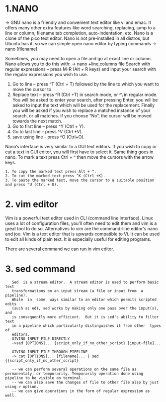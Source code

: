# 1.NANO
-> GNU nano is a friendly and convenient text editor like vi and emac. 
   It offers many other extra features like word searching, replacing, jump to a line or column, filename tab completion, auto-indentation, etc.
   Nano is a clone of the pico text editor. Nano is not pre-installed in all distros, but Ubuntu has it.
   so we can simple open nano editor by typing commands -> nano [filename]
   
   Sometimes, you may need to open a file and go at exact line or column. Nano allows you to do this with:
   -> nano +line,columns file
   Search with regular expressions – press M-R (Alt + R keys) and input your search with the regular expressions you wish to use.
  1. Go to line – press ^T (Ctrl + T) followed by the line to which you want to move the cursor to.
  2. Replace text – press ^R (Ctrl +T) in search mode, or ^\ in regular mode. You will be asked to enter your search, after pressing Enter, you will be asked to input the text which will be used for the replacement. Finally you will be asked if you wish to replace a matched instance of your search, or all matches. If you choose “No”, the cursor will be moved towards the next match.
  3. Go to first line – press ^Y (Ctrl + Y).
  4. Go to last line – press ^V (Ctrl +V).
  5. save using line - press ^O (Ctrl+O).
  
  Nano’s interface is very similar to a GUI text editors. If you wish to copy or cut a text in GUI editor, you will first have to select it. Same thing goes in nano. To mark a text press Ctrl + ^ then move the cursors with the arrow keys.

    1. To copy the marked text press Alt + ^.
    2. To cut the marked text press ^K (Ctrl +K).
    3. To paste the marked text, move the cursor to a suitable position and press ^U (Ctrl + U).
    
# 2. vim editor
Vim is a powerful text editor used in CLI (command line interface). Linux uses a lot of configuration files, you'll often need to edit them and vim is a great tool to do so.
Alternatives to vim are the command-line editor's nano and joe.
Vim is a text editor that is upwards compatible to Vi. It can be used to edit all kinds of plain text. It is especially useful for editing programs.

There are several command we can run in vim editor.

# 3. sed command
       Sed  is a stream editor.  A stream editor is used to perform basic text
       transformations on an input stream (a file or input from  a  pipeline).
       While  in  some  ways similar to an editor which permits scripted edits
       (such as ed), sed works by making only one pass over the input(s),  and
       is consequently more efficient.  But it is sed's ability to filter text
       in a pipeline which particularly distinguishes it from other  types  of
       editors.
       GIVING INPUT FILE DIRECTLY
       ->sed [OPTIONS]... {script_only_if_no_other_script} [input-file]...
       
       GIVING INPUT FILE THROUGH PIPELINE
       -> cat [OPTIONS]... [filename]... | sed {{script_only_if_no_other_script} 
       
       -- we can perform several operations on the same file as permanentaly, or temporarily. Temporarily operation done using pipeline to be visible on terminal.
       -- we can also save the changes of file to other file also by just using > option.
       -- we can give operations in the form of regular expression as well.
       


